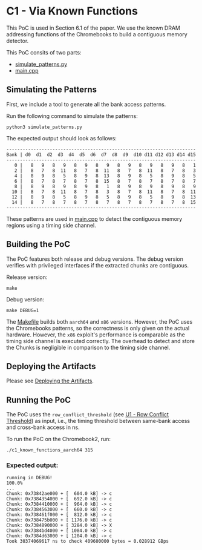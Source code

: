 # C1 - Via Known Functions

This PoC is used in Section 6.1 of the paper. We use the known DRAM addressing functions of the Chromebooks to build a contiguous memory detector.

This PoC consits of two parts:
- [simulate_patterns.py](simulate_patterns.py)
- [main.cpp](main.cpp)

## Simulating the Patterns
First, we include a tool to generate all the bank access patterns.

Run the following command to simulate the patterns:
```
python3 simulate_patterns.py 
```

The expected output should look as follows:

```
----------------------------------------------------------------------
Bank | d0  d1  d2  d3  d4  d5  d6  d7  d8  d9  d10 d11 d12 d13 d14 d15
----------------------------------------------------------------------
   0 |   8   9   8   9   8   9   8   9   8   9   8   9   8   9   8   1
   2 |   8   7   8  11   8   7   8  11   8   7   8  11   8   7   8   3
   4 |   8   9   8   5   8   9   8  13   8   9   8   5   8   9   8   5
   6 |   8   7   8   7   8   7   8  15   8   7   8   7   8   7   8   7
   8 |   8   9   8   9   8   9   8   1   8   9   8   9   8   9   8   9
  10 |   8   7   8  11   8   7   8   3   8   7   8  11   8   7   8  11
  12 |   8   9   8   5   8   9   8   5   8   9   8   5   8   9   8  13
  14 |   8   7   8   7   8   7   8   7   8   7   8   7   8   7   8  15
----------------------------------------------------------------------
```

These patterns are used in [main.cpp](main.cpp) to detect the contiguous memory regions using a timing side channel.

## Building the PoC

The PoC features both release and debug versions. The debug version verifies with privileged interfaces if the extracted chunks are contiguous.

Release version:

```
make 
```

Debug version:

```
make DEBUG=1
```

The [Makefile](Makefile) builds both `aarch64` and `x86` versions. However, the PoC uses the Chromebooks patterns, so the correctness is only given on the actual hardware. However, the `x86` exploit's performance is comparable as the timing side channel is executed correctly. The overhead to detect and store the Chunks is negligible in comparison to the timing side channel.

## Deploying the Artifacts

Please see [Deploying the Artifacts](../../README.md).

## Running the PoC

The PoC uses the `row_conflict_threshold` (see [U1 - Row Conflict Threshold](../../utility/1_row_conflict_threshold)) as input, i.e., the timing threshold between same-bank access and cross-bank access in ns.

To run the PoC on the Chromebook2, run:

```
./c1_known_functions_aarch64 315
```

### Expected output:

```
running in DEBUG!
100.0%
...
Chunk: 0x73842ae000 + [  604.0 kB] -> c
Chunk: 0x7384354000 + [  692.0 kB] -> c
Chunk: 0x7384410000 + [  964.0 kB] -> c
Chunk: 0x7384563000 + [  660.0 kB] -> c
Chunk: 0x738461f000 + [  812.0 kB] -> c
Chunk: 0x738475b000 + [ 1176.0 kB] -> c
Chunk: 0x7384890000 + [ 3284.0 kB] -> X
Chunk: 0x7384bd4000 + [ 1084.0 kB] -> c
Chunk: 0x7384d63000 + [ 1204.0 kB] -> c
Took 30374069617 ns to check 409600000 bytes = 0.028912 GBps
```

